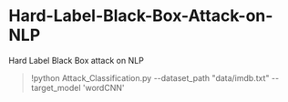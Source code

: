 # Hard-Label-Black-Box-Attack-on-NLP
Hard Label Black Box attack on NLP

>!python Attack_Classification.py --dataset_path "data/imdb.txt" --target_model 'wordCNN'
